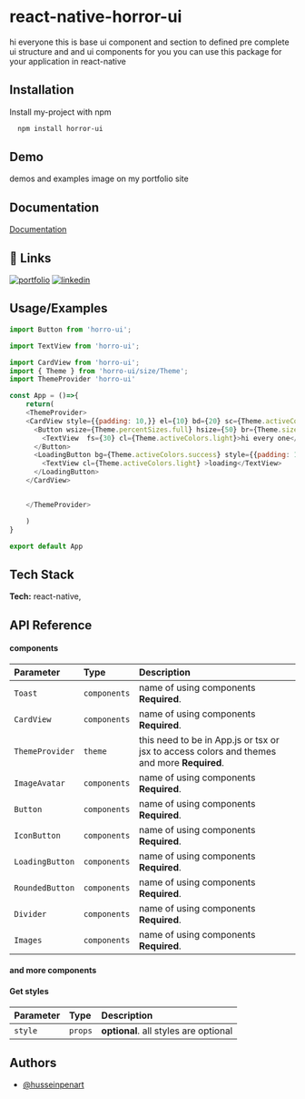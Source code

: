 
# react-native-horror-ui

hi everyone this is base ui component and section to defined pre complete ui structure and and ui components for you you can use this package for your application in react-native 


## Installation

Install my-project with npm

```bash
  npm install horror-ui

```
    
## Demo

demos and examples image on my portfolio site
## Documentation

[Documentation](https://linktodocumentation)


## 🔗 Links
[![portfolio](https://img.shields.io/badge/my_portfolio-000?style=for-the-badge&logo=ko-fi&logoColor=white)](https://huabb.ir)
[![linkedin](https://img.shields.io/badge/linkedin-0A66C2?style=for-the-badge&logo=linkedin&logoColor=white)](https://www.linkedin.com/in/hussain-asadi-1157221b9/)



## Usage/Examples

```javascript
import Button from 'horro-ui';

import TextView from 'horro-ui';

import CardView from 'horro-ui';
import { Theme } from 'horro-ui/size/Theme';
import ThemeProvider 'horro-ui'

const App = ()=>{
    return(
    <ThemeProvider>
    <CardView style={{padding: 10,}} el={10} bd={20} sc={Theme.activeColors.info}>
      <Button wsize={Theme.percentSizes.full} hsize={50} br={Theme.sizes.md} style={{padding: 10,}}>
        <TextView  fs={30} cl={Theme.activeColors.light}>hi every one</TextView>
      </Button>
      <LoadingButton bg={Theme.activeColors.success} style={{padding: 10,top: 10,marginBottom:10}}>
        <TextView cl={Theme.activeColors.light} >loading</TextView>
      </LoadingButton>
    </CardView>


    </ThemeProvider>

    )
}

export default App
```


## Tech Stack

**Tech:** react-native,



## API Reference

#### components


| Parameter | Type     | Description                |
| :-------- | :------- | :------------------------- |
| `Toast` | `components` | name of using components **Required**.  |
| `CardView` | `components` | name of using components **Required**.  |
| `ThemeProvider` | `theme` | this need to be in App.js or tsx or jsx to access colors and themes and more **Required**.  |
| `ImageAvatar` | `components` | name of using components **Required**.  |
| `Button` | `components` | name of using components **Required**.  |
| `IconButton` | `components` | name of using components **Required**.  |
| `LoadingButton` | `components` | name of using components **Required**.  |
| `RoundedButton` | `components` | name of using components **Required**.  |
| `Divider` | `components` | name of using components **Required**.  |
| `Images` | `components` | name of using components **Required**.  |
#### and more components

#### Get styles



| Parameter | Type     | Description                       |
| :-------- | :------- | :-------------------------------- |
| `style`      | `props` | **optional**. all styles are optional |




## Authors

- [@husseinpenart](https://huabb.ir)

